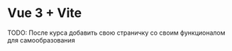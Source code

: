 # Vue 3 + Vite


TODO:
После курса добавить свою страничку со своим функционалом для самообразования 
